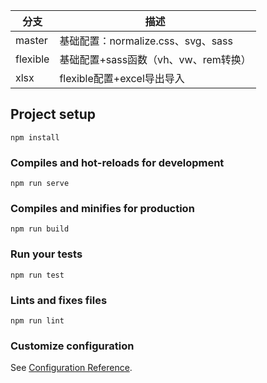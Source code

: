 |分支|描述|
|--|--|
|master|基础配置：normalize.css、svg、sass|
|flexible|基础配置+sass函数（vh、vw、rem转换）|
|xlsx|flexible配置+excel导出导入|

## Project setup
```
npm install
```

### Compiles and hot-reloads for development
```
npm run serve
```

### Compiles and minifies for production
```
npm run build
```

### Run your tests
```
npm run test
```

### Lints and fixes files
```
npm run lint
```

### Customize configuration
See [Configuration Reference](https://cli.vuejs.org/config/).
